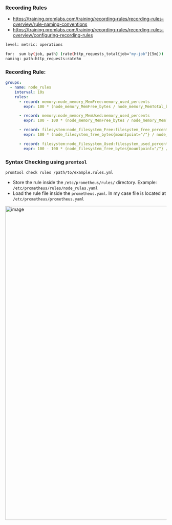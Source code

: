 ### Recording Rules
- https://training.promlabs.com/training/recording-rules/recording-rules-overview/rule-naming-conventions
- https://training.promlabs.com/training/recording-rules/recording-rules-overview/configuring-recording-rules
 
```bash
level: metric: operations

for:  sum by(job, path) (rate(http_requests_total{job="my-job"}[5m]))
naming: path:http_requests:rate5m
```

### Recording Rule:
```yaml
groups:
  - name: node_rules
    interval: 10s
    rules:
      - record: memory:node_memory_MemFree:memory_used_percents
        expr: 100 * (node_memory_MemFree_bytes / node_memory_MemTotal_bytes)

      - record: memory:node_memory_MemUsed:memory_used_percents
        expr: 100 - 100 * (node_memory_MemFree_bytes / node_memory_MemTotal_bytes)

      - record: filesystem:node_filesystem_Free:filesystem_free_percents
        expr: 100 * (node_filesystem_free_bytes{mountpoint="/"} / node_filesystem_size_bytes{mountpoint="/"})

      - record: filesystem:node_filesystem_Used:filesystem_used_percents
        expr: 100 - 100 * (node_filesystem_free_bytes{mountpoint="/"} / node_filesystem_size_bytes{mountpoint="/"})
```

### Syntax Checking using `promtool`
```bash
promtool check rules /path/to/example.rules.yml
```
-  Store the rule inside the `/etc/prometheus/rules/` directory. Example: `/etc/prometheus/rules/node_rules.yaml`
-  Load the rule file inside the `prometheus.yaml`. In my case file is located at `/etc/prometheus/prometheus.yaml`
  
 <img width="977" alt="image" src="https://github.com/shamimice03/prometheus-grafana-workshop/assets/19708705/31eb8be1-9848-49a6-92d4-92bb0f9958d6">

